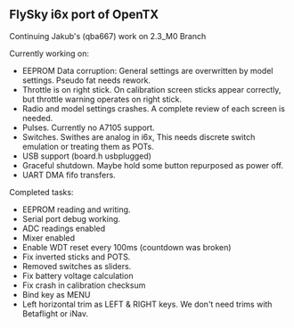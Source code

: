 ## FlySky i6x port of OpenTX

Continuing Jakub's (qba667) work on 2.3_M0 Branch

Currently working on:

* EEPROM Data corruption: General settings are overwritten by model settings. Pseudo fat needs rework.
* Throttle is on right stick. On calibration screen sticks appear correctly, but throttle warning operates on right stick.
* Radio and model settings crashes. A complete review of each screen is needed.
* Pulses. Currently no A7105 support.
* Switches. Swithes are analog in i6x, This needs discrete switch emulation or treating them as POTs.
* USB support (board.h usbplugged)
* Graceful shutdown. Maybe hold some button repurposed as power off.
* UART DMA fifo transfers.

Completed tasks:

* EEPROM reading and writing.
* Serial port debug working.
* ADC readings enabled
* Mixer enabled
* Enable WDT reset every 100ms (countdown was broken)
* Fix inverted sticks and POTS.
* Removed switches as sliders.
* Fix battery voltage calculation
* Fix crash in calibration checksum 
* Bind key as MENU 
* Left horizontal trim as LEFT & RIGHT keys. We don't need trims with Betaflight or iNav.

